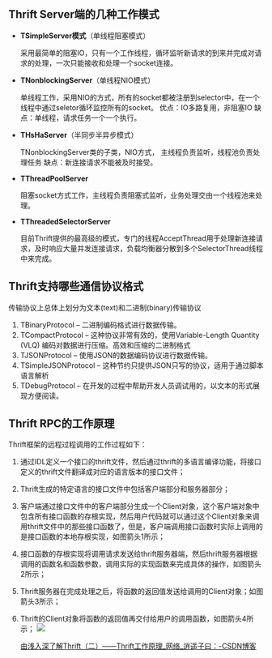 ## Thrift Server端的几种工作模式

- **TSimpleServer模式**（单线程阻塞模式）

  采用最简单的阻塞IO，只有一个工作线程，循环监听新请求的到来并完成对请求的处理，一次只能接收和处理一个socket连接。

- **TNonblockingServer**（单线程NIO模式）

  单线程工作，采用NIO的方式，所有的socket都被注册到selector中，在一个线程中通过seletor循环监控所有的socket。 优点：IO多路复用，非阻塞IO 缺点：单线程，请求任务一个一个执行。

- **THsHaServer**（半同步半异步模式）

  TNonblockingServer类的子类，NIO方式， 主线程负责监听，线程池负责处理任务 缺点：新连接请求不能被及时接受。

- **TThreadPoolServer**

  阻塞socket方式工作，主线程负责阻塞式监听，业务处理交由一个线程池来处理。

- **TThreadedSelectorServer**

  目前Thrift提供的最高级的模式，专门的线程AcceptThread用于处理新连接请求，及时响应大量并发连接请求，负载均衡器分散到多个SelectorThread线程中来完成。

## Thrift支持哪些通信协议格式

传输协议上总体上划分为文本(text)和二进制(binary)传输协议

1. TBinaryProtocol – 二进制编码格式进行数据传输。
2. TCompactProtocol – 这种协议非常有效的，使用Variable-Length Quantity (VLQ) 编码对数据进行压缩。高效和压缩的二进制格式
3. TJSONProtocol – 使用JSON的数据编码协议进行数据传输。
4. TSimpleJSONProtocol – 这种节约只提供JSON只写的协议，适用于通过脚本语言解析
5. TDebugProtocol – 在开发的过程中帮助开发人员调试用的，以文本的形式展现方便阅读。

## Thrift RPC的工作原理

Thrift框架的远程过程调用的工作过程如下：

1. 通过IDL定义一个接口的thrift文件，然后通过thrift的多语言编译功能，将接口定义的thrift文件翻译成对应的语言版本的接口文件；
2. Thrift生成的特定语言的接口文件中包括客户端部分和服务器部分；
3. 客户端通过接口文件中的客户端部分生成一个Client对象，这个客户端对象中包含所有接口函数的存根实现，然后用户代码就可以通过这个Client对象来调用thrift文件中的那些接口函数了，但是，客户端调用接口函数时实际上调用的是接口函数的本地存根实现，如图箭头1所示；
4. 接口函数的存根实现将调用请求发送给thrift服务器端，然后thrift服务器根据调用的函数名和函数参数，调用实际的实现函数来完成具体的操作，如图箭头2所示；
5. Thrift服务器在完成处理之后，将函数的返回值发送给调用的Client对象；如图箭头3所示；

6. Thrift的Client对象将函数的返回值再交付给用户的调用函数，如图箭头4所示；
   ![](https://image-hosting-lan.oss-cn-beijing.aliyuncs.com/thrift-rpc.png)

   [由浅入深了解Thrift（二）——Thrift工作原理\_网络\_逍遥子曰：\-CSDN博客](https://blog.csdn.net/houjixin/article/details/42779835)

   

